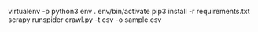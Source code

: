 virtualenv -p python3 env
. env/bin/activate
pip3 install -r requirements.txt
scrapy runspider crawl.py -t csv -o sample.csv
